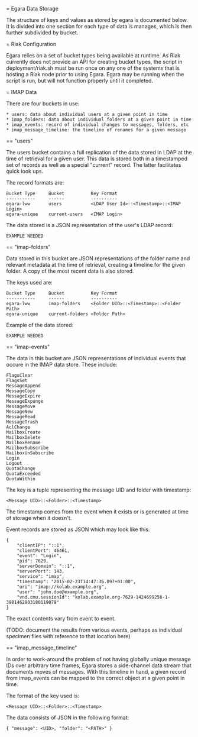 = Egara Data Storage

The structure of keys and values as stored by egara is documented
below. It is divided into one section for each type of data is manages,
which is then further subdivided by bucket.

= Riak Configuration

Egara relies on a set of bucket types being available at runtime. As Riak
currently does not provide an API for creating bucket types, the script in
deployment/riak.sh must be run once on any one of the systems that is
hosting a Riak node prior to using Egara. Egara may be running when the script
is run, but will not function properly until it completed.

= IMAP Data

There are four buckets in use:

    * users: data about individual users at a given point in time
    * imap_folders: data about individual folders at a given point in time
    * imap_events: record of individual changes to messages, folders, etc
    * imap_message_timeline: the timeline of renames for a given message

== "users"

The users bucket contains a full replication of the data stored in LDAP at
the time of retrieval for a given user. This data is stored both in a
timestamped set of records as well as a special "current" record. The latter
facilitates quick look ups.

The record formats are:

    Bucket Type     Bucket          Key Format
    -----------     ------          ----------
    egara-lww       users           <LDAP User Id>::<Timestamp>::<IMAP Login>
    egara-unique    current-users   <IMAP Login>

The data stored is a JSON representation of the user's LDAP record:

    EXAMPLE NEEDED

== "imap-folders"

Data stored in this bucket are JSON representations of the folder name and relevant
metadata at the time of retrieval, creating a timeline for the given folder.
A copy of the most recent data is also stored.

The keys used are:

    Bucket Type     Bucket          Key Format
    -----------     ------          ----------
    egara-lww       imap-folders    <Folder UID>::<Timestamp>::<Folder Path>
    egara-unique    current-folders <Folder Path>

Example of the data stored:

    EXAMPLE NEEDED

== "imap-events"

The data in this bucket are JSON representations of individual events that
occure in the IMAP data store. These include:

    FlagsClear
    FlagsSet
    MessageAppend
    MessageCopy
    MessageExpire
    MessageExpunge
    MessageMove
    MessageNew
    MessageRead
    MessageTrash
    AclChange
    MailboxCreate
    MailboxDelete
    MailboxRename
    MailboxSubscribe
    MailboxUnSubscribe
    Login
    Logout
    QuotaChange
    QuotaExceeded
    QuotaWithin

The key is a tuple representing the message UID and folder with timestamp:

    <Message UID>::<Folder>::<Timestamp>

The timestamp comes from the event when it exists or is generated at time of
storage when it doesn't.

Event records are stored as JSON which may look like this:

    {
        "clientIP": "::1",
        "clientPort": 46461,
        "event": "Login",
        "pid": 7629,
        "serverDomain": "::1",
        "serverPort": 143,
        "service": "imap",
        "timestamp": "2015-02-23T14:47:36.097+01:00",
        "uri": "imap://kolab.example.org",
        "user": "john.doe@example.org",
        "vnd.cmu.sessionId": "kolab.example.org-7629-1424699256-1-3981462903180119079"
    }

The exact contents vary from event to event.

(TODO: document the results from various events, perhaps as individual specimen files
       with reference to that location here)

== "imap_message_timeline"

In order to work-around the problem of not having globally unique message IDs
over arbitrary time frames, Egara stores a side-channel data stream that documents
moves of messages. With this timeline in hand, a given record from imap_events can
be mapped to the correct object at a given point in time.

The format of the key used is:

    <Message UID>::<Folder>::<Timestamp>

The data consists of JSON in the following format:

    { "message": <UID>, "folder": "<PATH>" }
